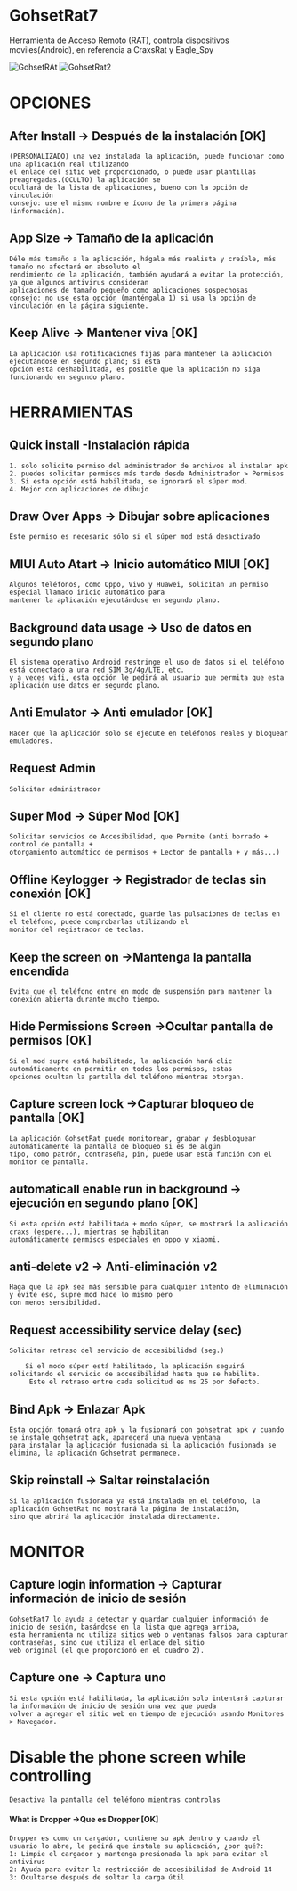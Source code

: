 # GohsetRat7
Herramienta de Acceso Remoto (RAT), controla dispositivos moviles(Android), en referencia a CraxsRat y Eagle_Spy

![GohsetRAt](https://github.com/user-attachments/assets/1d90963f-cbbe-4840-a929-1fbd65627364)
![GohsetRat2](https://github.com/user-attachments/assets/f400f965-7019-45d5-86b4-36a8fd8cdd5f)



# 		OPCIONES ########################

## After Install -> Después de la instalación [OK]
	(PERSONALIZADO) una vez instalada la aplicación, puede funcionar como una aplicación real utilizando 
 	el enlace del sitio web proporcionado, o puede usar plantillas preagregadas.(OCULTO) la aplicación se 
  	ocultará de la lista de aplicaciones, bueno con la opción de vinculación
	consejo: use el mismo nombre e ícono de la primera página (información).

## App Size -> Tamaño de la aplicación
	Déle más tamaño a la aplicación, hágala más realista y creíble, más tamaño no afectará en absoluto el
 	rendimiento de la aplicación, también ayudará a evitar la protección, ya que algunos antivirus consideran 
  	aplicaciones de tamaño pequeño como aplicaciones sospechosas
	consejo: no use esta opción (manténgala 1) si usa la opción de vinculación en la página siguiente.
## Keep Alive -> Mantener viva [OK]
	La aplicación usa notificaciones fijas para mantener la aplicación ejecutándose en segundo plano; si esta 
 	opción está deshabilitada, es posible que la aplicación no siga funcionando en segundo plano.

#		 HERRAMIENTAS #########################

## Quick install -Instalación rápida
	1. solo solicite permiso del administrador de archivos al instalar apk
	2. puedes solicitar permisos más tarde desde Administrador > Permisos
	3. Si esta opción está habilitada, se ignorará el súper mod.
	4. Mejor con aplicaciones de dibujo

## Draw Over Apps -> Dibujar sobre aplicaciones
	Este permiso es necesario sólo si el súper mod está desactivado

## MIUI Auto Atart -> Inicio automático MIUI [OK]
	Algunos teléfonos, como Oppo, Vivo y Huawei, solicitan un permiso especial llamado inicio automático para 
 	mantener la aplicación ejecutándose en segundo plano.

## Background data usage -> Uso de datos en segundo plano
	El sistema operativo Android restringe el uso de datos si el teléfono está conectado a una red SIM 3g/4g/LTE, etc. 
 	y a veces wifi, esta opción le pedirá al usuario que permita que esta aplicación use datos en segundo plano.

## Anti Emulator -> Anti emulador [OK]
	Hacer que la aplicación solo se ejecute en teléfonos reales y bloquear emuladores.
## Request Admin
	Solicitar administrador

## Super Mod -> Súper Mod [OK]
	Solicitar servicios de Accesibilidad, que Permite (anti borrado + control de pantalla + 
 	otorgamiento automático de permisos + Lector de pantalla + y más...)

## Offline Keylogger -> Registrador de teclas sin conexión [OK]
	Si el cliente no está conectado, guarde las pulsaciones de teclas en el teléfono, puede comprobarlas utilizando el 
 	monitor del registrador de teclas.

##  Keep the screen on ->Mantenga la pantalla encendida
	Evita que el teléfono entre en modo de suspensión para mantener la conexión abierta durante mucho tiempo.

## Hide Permissions Screen ->Ocultar pantalla de permisos [OK]
	Si el mod supre está habilitado, la aplicación hará clic automáticamente en permitir en todos los permisos, estas 
 	opciones ocultan la pantalla del teléfono mientras otorgan.

## Capture screen lock ->Capturar bloqueo de pantalla [OK]
	La aplicación GohsetRat puede monitorear, grabar y desbloquear automáticamente la pantalla de bloqueo si es de algún 
 	tipo, como patrón, contraseña, pin, puede usar esta función con el monitor de pantalla.

## automaticall enable run in background -> ejecución en segundo plano [OK]
	Si esta opción está habilitada + modo súper, se mostrará la aplicación 	craxs (espere...), mientras se habilitan 
 	automáticamente permisos especiales en oppo y xiaomi.

## anti-delete v2 -> Anti-eliminación v2
	Haga que la apk sea más sensible para cualquier intento de eliminación y evite eso, supre mod hace lo mismo pero 
 	con menos sensibilidad.

## Request accessibility service delay (sec)
   	Solicitar retraso del servicio de accesibilidad (seg.)

     	Si el modo súper está habilitado, la aplicación seguirá solicitando el servicio de accesibilidad hasta que se habilite. 
    	 Este el retraso entre cada solicitud es ms 25 por defecto.

## Bind Apk -> Enlazar Apk
	Esta opción tomará otra apk y la fusionará con gohsetrat apk y cuando se instale gohsetrat apk, aparecerá una nueva ventana 
 	para instalar la aplicación fusionada si la aplicación fusionada se elimina, la aplicación Gohsetrat permanece.
  
## Skip reinstall -> Saltar reinstalación
	Si la aplicación fusionada ya está instalada en el teléfono, la aplicación GohsetRat no mostrará la página de instalación,
 	sino que abrirá la aplicación instalada directamente.

#		 MONITOR #########################

## Capture login information -> Capturar información de inicio de sesión
	GohsetRat7 lo ayuda a detectar y guardar cualquier información de inicio de sesión, basándose en la lista que agrega arriba,
 	esta herramienta no utiliza sitios web o ventanas falsos para capturar contraseñas, sino que utiliza el enlace del sitio
  	web original (el que proporcionó en el cuadro 2).
   
## Capture one -> Captura uno
	Si esta opción está habilitada, la aplicación solo intentará capturar la información de inicio de sesión una vez que pueda 
 	volver a agregar el sitio web en tiempo de ejecución usando Monitores > Navegador.


# Disable the phone screen while controlling
	Desactiva la pantalla del teléfono mientras controlas

#### What is Dropper ->Que es Dropper [OK]
	Dropper es como un cargador, contiene su apk dentro y cuando el usuario lo abre, le pedirá que instale su aplicación, ¿por qué?:
	1: Limpie el cargador y mantenga presionada la apk para evitar el antivirus
	2: Ayuda para evitar la restricción de accesibilidad de Android 14
	3: Ocultarse después de soltar la carga útil
